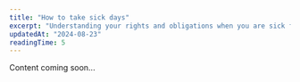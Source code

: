 ```yaml
---
title: "How to take sick days"
excerpt: "Understanding your rights and obligations when you are sick from work."
updatedAt: "2024-08-23"
readingTime: 5
---
```


Content coming soon...

